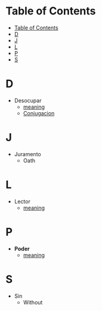 # Table of Contents
- [Table of Contents](#table-of-contents)
- [D](#d)
- [J](#j)
- [L](#l)
- [P](#p)
- [S](#s)
# D
- Desocupar
  - [meaning](https://www.spanishdict.com/translate/desocupar)
  - [Conjugacion](https://www.conjugarverbo.com/desocupar#:~:text=El%20verbo%20desocupar%20%5Bde%2Dso,por%20la%20Real%20Academia%20Espa%C3%B1ola.)

# J
- Juramento
  - Oath

# L
- Lector
  - [meaning](https://www.spanishdict.com/translate/LECTOR)

# P
- **Poder**
  - [meaning](https://www.spanishdict.com/conjugate/poder)

# S
- Sin
  - Without